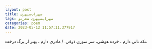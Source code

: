 ```yaml
---
layout: post
title: سهراب‌سپهری
tags: سهراب‌سپهری شعر‌نو
categories: poem
date: 2023-05-12 11:57:11.377917
---
```


تکه نانی دارم ، خرده هوشی، سر سوزن ذوقی. / مادری دارم ، بهتر از برگ درخت.